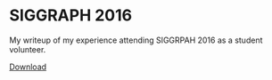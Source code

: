 # SIGGRAPH 2016

My writeup of my experience attending SIGGRPAH 2016 as a student volunteer.

[Download](https://github.com/bmershon/siggraph-2016/raw/master/main.pdf)
